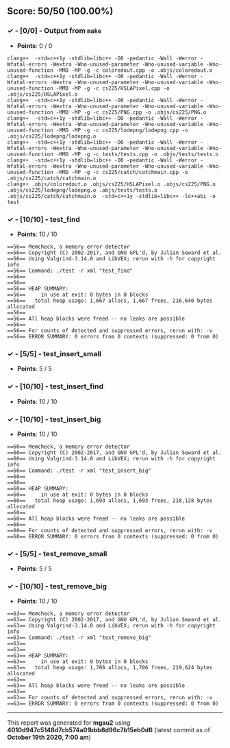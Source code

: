 


## Score: 50/50 (100.00%)


### ✓ - [0/0] - Output from `make`

- **Points**: 0 / 0


```
clang++  -std=c++1y -stdlib=libc++ -O0 -pedantic -Wall -Werror -Wfatal-errors -Wextra -Wno-unused-parameter -Wno-unused-variable -Wno-unused-function -MMD -MP -g -c coloredout.cpp -o .objs/coloredout.o
clang++  -std=c++1y -stdlib=libc++ -O0 -pedantic -Wall -Werror -Wfatal-errors -Wextra -Wno-unused-parameter -Wno-unused-variable -Wno-unused-function -MMD -MP -g -c cs225/HSLAPixel.cpp -o .objs/cs225/HSLAPixel.o
clang++  -std=c++1y -stdlib=libc++ -O0 -pedantic -Wall -Werror -Wfatal-errors -Wextra -Wno-unused-parameter -Wno-unused-variable -Wno-unused-function -MMD -MP -g -c cs225/PNG.cpp -o .objs/cs225/PNG.o
clang++  -std=c++1y -stdlib=libc++ -O0 -pedantic -Wall -Werror -Wfatal-errors -Wextra -Wno-unused-parameter -Wno-unused-variable -Wno-unused-function -MMD -MP -g -c cs225/lodepng/lodepng.cpp -o .objs/cs225/lodepng/lodepng.o
clang++  -std=c++1y -stdlib=libc++ -O0 -pedantic -Wall -Werror -Wfatal-errors -Wextra -Wno-unused-parameter -Wno-unused-variable -Wno-unused-function -MMD -MP -g -c tests/tests.cpp -o .objs/tests/tests.o
clang++  -std=c++1y -stdlib=libc++ -O0 -pedantic -Wall -Werror -Wfatal-errors -Wextra -Wno-unused-parameter -Wno-unused-variable -Wno-unused-function -MMD -MP -g -c cs225/catch/catchmain.cpp -o .objs/cs225/catch/catchmain.o
clang++ .objs/coloredout.o .objs/cs225/HSLAPixel.o .objs/cs225/PNG.o .objs/cs225/lodepng/lodepng.o .objs/tests/tests.o .objs/cs225/catch/catchmain.o  -std=c++1y -stdlib=libc++ -lc++abi -o test

```


### ✓ - [10/10] - test_find

- **Points**: 10 / 10

```
==56== Memcheck, a memory error detector
==56== Copyright (C) 2002-2017, and GNU GPL'd, by Julian Seward et al.
==56== Using Valgrind-3.14.0 and LibVEX; rerun with -h for copyright info
==56== Command: ./test -r xml "test_find"
==56== 
==56== 
==56== HEAP SUMMARY:
==56==     in use at exit: 0 bytes in 0 blocks
==56==   total heap usage: 1,667 allocs, 1,667 frees, 216,640 bytes allocated
==56== 
==56== All heap blocks were freed -- no leaks are possible
==56== 
==56== For counts of detected and suppressed errors, rerun with: -v
==56== ERROR SUMMARY: 0 errors from 0 contexts (suppressed: 0 from 0)

```



### ✓ - [5/5] - test_insert_small

- **Points**: 5 / 5





### ✓ - [10/10] - test_insert_find

- **Points**: 10 / 10





### ✓ - [10/10] - test_insert_big

- **Points**: 10 / 10

```
==60== Memcheck, a memory error detector
==60== Copyright (C) 2002-2017, and GNU GPL'd, by Julian Seward et al.
==60== Using Valgrind-3.14.0 and LibVEX; rerun with -h for copyright info
==60== Command: ./test -r xml "test_insert_big"
==60== 
==60== 
==60== HEAP SUMMARY:
==60==     in use at exit: 0 bytes in 0 blocks
==60==   total heap usage: 1,693 allocs, 1,693 frees, 218,128 bytes allocated
==60== 
==60== All heap blocks were freed -- no leaks are possible
==60== 
==60== For counts of detected and suppressed errors, rerun with: -v
==60== ERROR SUMMARY: 0 errors from 0 contexts (suppressed: 0 from 0)

```



### ✓ - [5/5] - test_remove_small

- **Points**: 5 / 5





### ✓ - [10/10] - test_remove_big

- **Points**: 10 / 10

```
==63== Memcheck, a memory error detector
==63== Copyright (C) 2002-2017, and GNU GPL'd, by Julian Seward et al.
==63== Using Valgrind-3.14.0 and LibVEX; rerun with -h for copyright info
==63== Command: ./test -r xml "test_remove_big"
==63== 
==63== 
==63== HEAP SUMMARY:
==63==     in use at exit: 0 bytes in 0 blocks
==63==   total heap usage: 1,706 allocs, 1,706 frees, 219,624 bytes allocated
==63== 
==63== All heap blocks were freed -- no leaks are possible
==63== 
==63== For counts of detected and suppressed errors, rerun with: -v
==63== ERROR SUMMARY: 0 errors from 0 contexts (suppressed: 0 from 0)

```



---

This report was generated for **mgau2** using **4010d947c5148d7cb574a01bbb8d96c7b15eb0d6** (latest commit as of **October 19th 2020, 7:00 am**)
